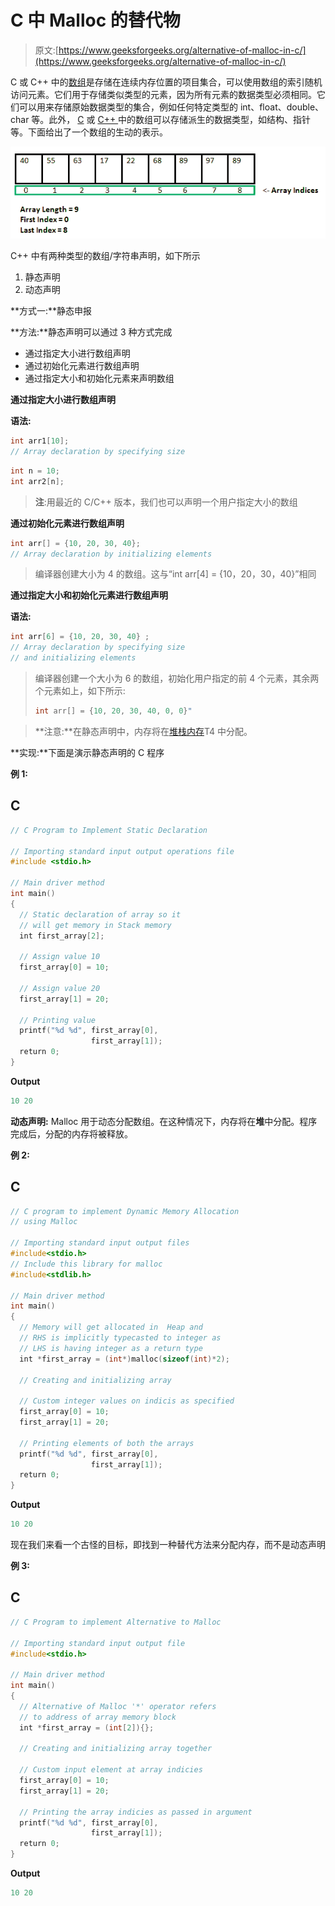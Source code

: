 # C 中 Malloc 的替代物

> 原文:[https://www.geeksforgeeks.org/alternative-of-malloc-in-c/](https://www.geeksforgeeks.org/alternative-of-malloc-in-c/)

C 或 C++ 中的[数组](https://www.geeksforgeeks.org/introduction-to-arrays/)是存储在连续内存位置的项目集合，可以使用数组的索引随机访问元素。它们用于存储类似类型的元素，因为所有元素的数据类型必须相同。它们可以用来存储原始数据类型的集合，例如任何特定类型的 int、float、double、char 等。此外， [C](https://www.geeksforgeeks.org/c-programming-language/) 或 [C++ ](https://www.geeksforgeeks.org/c-plus-plus/) 中的数组可以存储派生的数据类型，如结构、指针等。下面给出了一个数组的生动的表示。

![array](img/13b7429b646a58c1b6e67867ce0dab9c.png)

C++ 中有两种类型的数组/字符串声明，如下所示

1.  静态声明
2.  动态声明

**方式一:**静态申报

**方法:**静态声明可以通过 3 种方式完成

*   通过指定大小进行数组声明
*   通过初始化元素进行数组声明
*   通过指定大小和初始化元素来声明数组

**通过指定大小进行数组声明**

**语法:**

```cpp
int arr1[10];
// Array declaration by specifying size
```

```cpp
int n = 10;
int arr2[n];
```

> **注**:用最近的 C/C++ 版本，我们也可以声明一个用户指定大小的数组

**通过初始化元素进行数组声明**

```cpp
int arr[] = {10, 20, 30, 40};
// Array declaration by initializing elements
```

> 编译器创建大小为 4 的数组。这与“int arr[4] = {10，20，30，40}”相同

**通过指定大小和初始化元素进行数组声明**

**语法:**

```cpp
int arr[6] = {10, 20, 30, 40} ;
// Array declaration by specifying size
// and initializing elements
```

> 编译器创建一个大小为 6 的数组，初始化用户指定的前 4 个元素，其余两个元素如上，如下所示:
> 
> ```cpp
> int arr[] = {10, 20, 30, 40, 0, 0}"
> ```

> **注意:**在静态声明中，内存将在[堆栈内存](https://www.geeksforgeeks.org/stack-vs-heap-memory-allocation/)T4 中分配。

**实现:**下面是演示静态声明的 C 程序

**例 1:**

## C

```cpp
// C Program to Implement Static Declaration

// Importing standard input output operations file
#include <stdio.h>

// Main driver method
int main()
{
  // Static declaration of array so it
  // will get memory in Stack memory
  int first_array[2];

  // Assign value 10
  first_array[0] = 10;

  // Assign value 20
  first_array[1] = 20;

  // Printing value
  printf("%d %d", first_array[0],
                  first_array[1]);
  return 0;
}
```

**Output**

```cpp
10 20
```

**动态声明:** Malloc 用于动态分配数组。在这种情况下，内存将在**堆**中分配。程序完成后，分配的内存将被释放。

**例 2:**

## C

```cpp
// C program to implement Dynamic Memory Allocation
// using Malloc

// Importing standard input output files
#include<stdio.h>
// Include this library for malloc
#include<stdlib.h>

// Main driver method
int main()
{
  // Memory will get allocated in  Heap and
  // RHS is implicitly typecasted to integer as
  // LHS is having integer as a return type
  int *first_array = (int*)malloc(sizeof(int)*2);

  // Creating and initializing array

  // Custom integer values on indicis as specified
  first_array[0] = 10;
  first_array[1] = 20;

  // Printing elements of both the arrays
  printf("%d %d", first_array[0],
                  first_array[1]);
  return 0;
}
```

**Output**

```cpp
10 20
```

现在我们来看一个古怪的目标，即找到一种替代方法来分配内存，而不是动态声明

**例 3:**

## C

```cpp
// C Program to implement Alternative to Malloc

// Importing standard input output file
#include<stdio.h>

// Main driver method
int main()
{
  // Alternative of Malloc '*' operator refers
  // to address of array memory block
  int *first_array = (int[2]){};

  // Creating and initializing array together

  // Custom input element at array indicies
  first_array[0] = 10;
  first_array[1] = 20;

  // Printing the array indicies as passed in argument
  printf("%d %d", first_array[0],
                  first_array[1]);
  return 0;
}
```

**Output**

```cpp
10 20
```